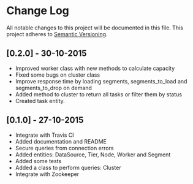 # Change Log
All notable changes to this project will be documented in this file.
This project adheres to [Semantic Versioning](http://semver.org/).

## [0.2.0] - 30-10-2015

- Improved worker class with new methods to calculate capacity
- Fixed some bugs on cluster class
- Improve response time by loading segments, segments\_to\_load and segments\_to\_drop on demand
- Added method to cluster to return all tasks or filter them by status
- Created task entity.

## [0.1.0] - 27-10-2015

- Integrate with Travis CI
- Added documentation and README
- Secure queries from connection errors
- Added entities: DataSource, Tier, Node, Worker and Segment
- Added some tests
- Added a class to perform queries: Cluster
- Integrate with Zookeeper